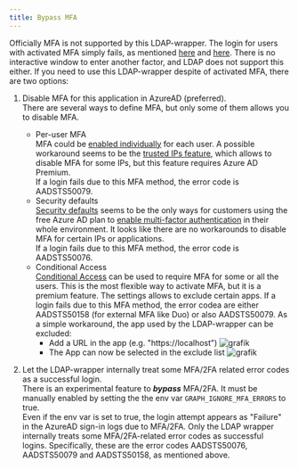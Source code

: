 ```yaml
---
title: Bypass MFA
---
```


Officially MFA is not supported by this LDAP-wrapper. The login for users with activated MFA simply fails, as mentioned [here](https://docs.microsoft.com/en-us/azure/active-directory/develop/v2-oauth-ropc) and [here](https://github.com/Azure/ms-rest-nodeauth/issues/93).
There is no interactive window to enter another factor, and LDAP does not support this either.
If you need to use this LDAP-wrapper despite of activated MFA, there are two options:

1. Disable MFA for this application in AzureAD (preferred).\
   There are several ways to define MFA, but only some of them allows you to disable MFA.
   - Per-user MFA\
     MFA could be [enabled individually](https://learn.microsoft.com/en-us/azure/active-directory/authentication/howto-mfa-userstates) for each user. A possible workaround seems to be the [trusted IPs feature](https://learn.microsoft.com/en-us/azure/active-directory/authentication/howto-mfa-mfasettings#trusted-ips), which allows to disable MFA for some IPs, but this feature requires Azure AD Premium.\
     If a login fails due to this MFA method, the error code is AADSTS50079.
   - Security defaults\
     [Security defaults](https://learn.microsoft.com/en-us/azure/active-directory/fundamentals/concept-fundamentals-security-defaults) seems to be the only ways for customers using the free Azure AD plan to [enable multi-factor authentication](https://learn.microsoft.com/en-us/azure/active-directory/fundamentals/concept-fundamentals-mfa-get-started#free-option) in their whole environment. It looks like there are no workarounds to disable MFA for certain IPs or applications.\
     If a login fails due to this MFA method, the error code is AADSTS50076.
   - Conditional Access\
     [Conditional Access](https://learn.microsoft.com/en-us/azure/active-directory/conditional-access/howto-conditional-access-policy-all-users-mfa) can be used to require MFA for some or all the users. This is the most flexible way to activate MFA, but it is a premium feature. The settings allows to exclude certain apps. If a login fails due to this MFA method, the error codea are either AADSTS50158 (for external MFA like Duo) or also AADSTS50079. As a simple workaround, the app used by the LDAP-wrapper can be excluded:
     - Add a URL in the app (e.g. "https://localhost")
     ![grafik](../bypass-mfa_addurl.png)
     - The App can now be selected in the exclude list
     ![grafik](../bypass-mfa_exclude.png)

2. Let the LDAP-wrapper internally treat some MFA/2FA related error codes as a successful login.\
  There is an experimental feature to ***bypass*** MFA/2FA. It must be manually enabled by setting the the env var `GRAPH_IGNORE_MFA_ERRORS` to true.\
  Even if the env var is set to true, the login attempt appears as "Failure" in the AzureAD sign-in logs due to MFA/2FA. Only the LDAP wrapper internally treats some MFA/2FA-related error codes as successful logins. Specifically, these are the error codes AADSTS50076, AADSTS50079 and AADSTS50158, as mentioned above.
